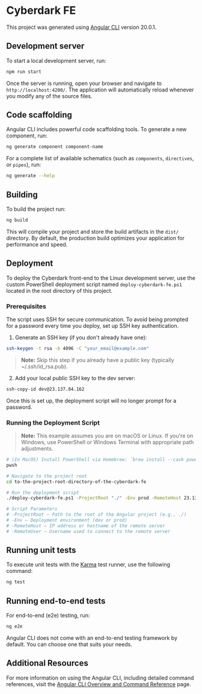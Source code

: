 # Cyberdark FE

This project was generated using [Angular CLI](https://github.com/angular/angular-cli) version 20.0.1.

## Development server

To start a local development server, run:

```bash
npm run start
```

Once the server is running, open your browser and navigate to `http://localhost:4200/`. The application will automatically reload whenever you modify any of the source files.

## Code scaffolding

Angular CLI includes powerful code scaffolding tools. To generate a new component, run:

```bash
ng generate component component-name
```

For a complete list of available schematics (such as `components`, `directives`, or `pipes`), run:

```bash
ng generate --help
```

## Building

To build the project run:

```bash
ng build
```

This will compile your project and store the build artifacts in the `dist/` directory. By default, the production build optimizes your application for performance and speed.

## Deployment

To deploy the Cyberdark front-end to the Linux development server, use the custom PowerShell deployment script named `deploy-cyberdark-fe.ps1` located in the root directory of this project.

### Prerequisites

The script uses SSH for secure communication. To avoid being prompted for a password every time you deploy, set up SSH key authentication.

1. Generate an SSH key (if you don't already have one):

```bash
ssh-keygen -t rsa -b 4096 -C "your_email@example.com"
```

> **Note:** Skip this step if you already have a public key (typically ~/.ssh/id_rsa.pub).

2. Add your local public SSH key to the dev server:

```bash
ssh-copy-id dev@23.137.84.162
```

Once this is set up, the deployment script will no longer prompt for a password.

### Running the Deployment Script

> **Note:** This example assumes you are on macOS or Linux. If you're on Windows, use PowerShell or Windows Terminal with appropriate path adjustments.

```bash
# (In MacOS) Install PowerShell via Homebrew: `brew install --cask powershell` to be able to run the command below.
pwsh

# Navigate to the project root
cd to-the-project-root-directory-of-the-cyberdark-fe

# Run the deployment script
./deploy-cyberdark-fe.ps1 -ProjectRoot "./" -Env prod -RemoteHost 23.137.84.162 -RemoteUser dev

# Script Parameters
# -ProjectRoot – Path to the root of the Angular project (e.g., ./)
# -Env – Deployment environment (dev or prod)
# -RemoteHost – IP address or hostname of the remote server
# -RemoteUser – Username used to connect to the remote server
```

## Running unit tests

To execute unit tests with the [Karma](https://karma-runner.github.io) test runner, use the following command:

```bash
ng test
```

## Running end-to-end tests

For end-to-end (e2e) testing, run:

```bash
ng e2e
```

Angular CLI does not come with an end-to-end testing framework by default. You can choose one that suits your needs.

## Additional Resources

For more information on using the Angular CLI, including detailed command references, visit the [Angular CLI Overview and Command Reference](https://angular.dev/tools/cli) page.
